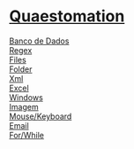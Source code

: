 # <a href="https://github.com/Hidekithiago/Automacao">Quaestomation</a> <br>
<a href="https://github.com/Hidekithiago/Automacao/blob/master/!bd.md">Banco de Dados</a> <br>
<a href="https://github.com/Hidekithiago/Automacao/blob/master/!regex.md">Regex</a> <br>
<a href="https://github.com/Hidekithiago/Automacao/blob/master/!files.md">Files</a> <br>
<a href="https://github.com/Hidekithiago/Automacao/blob/master/!folder.md">Folder</a> <br>
<a href="https://github.com/Hidekithiago/Automacao/blob/master/!xml.md">Xml</a> <br>
<a href="https://github.com/Hidekithiago/Automacao/blob/master/!excel.md">Excel</a> <br>
<a href="https://github.com/Hidekithiago/Automacao/blob/master/!windows.md">Windows</a> <br>
<a href="https://github.com/Hidekithiago/Automacao/blob/master/!image.md">Imagem</a> <br>
<a href="https://github.com/Hidekithiago/Automacao/blob/master/!mouse.md">Mouse/Keyboard</a> <br>
<a href="https://github.com/Hidekithiago/Automacao/blob/master/!email.md">Email</a> <br>
<a href="https://github.com/Hidekithiago/Automacao/blob/master/!forWhile.md">For/While</a> <br>
